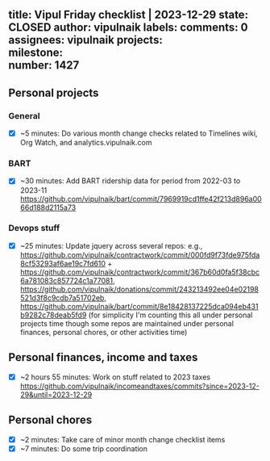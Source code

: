 title:	Vipul Friday checklist | 2023-12-29
state:	CLOSED
author:	vipulnaik
labels:	
comments:	0
assignees:	vipulnaik
projects:	
milestone:	
number:	1427
--
## Personal projects

### General

- [x] ~5 minutes: Do various month change checks related to Timelines wiki, Org Watch, and analytics.vipulnaik.com

### BART

- [x] ~30 minutes: Add BART ridership data for period from 2022-03 to 2023-11 https://github.com/vipulnaik/bart/commit/7969919cd1ffe42f213d896a0066d188d2115a73

### Devops stuff

- [x] ~25 minutes: Update jquery across several repos: e.g., https://github.com/vipulnaik/contractwork/commit/000fd9f73fde975fda8cf53293af6ae19c7fd610 + https://github.com/vipulnaik/contractwork/commit/367b60d0fa5f38cbc6a781083c857724c1a77081, https://github.com/vipulnaik/donations/commit/243213492ee04e02198521d3f8c9cdb7a51702eb, https://github.com/vipulnaik/bart/commit/8e18428137225dca094eb431b9282c78deab5fd9 (for simplicity I'm counting this all under personal projects time though some repos are maintained under personal finances, personal chores, or other activities time)

## Personal finances, income and taxes

- [x] ~2 hours 55 minutes: Work on stuff related to 2023 taxes https://github.com/vipulnaik/incomeandtaxes/commits?since=2023-12-29&until=2023-12-29

## Personal chores

- [x] ~2 minutes: Take care of minor month change checklist items
- [x] ~7 minutes: Do some trip coordination 
